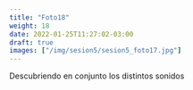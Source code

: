 ```yaml
---
title: "Foto18"
weight: 18
date: 2022-01-25T11:27:02-03:00
draft: true
images: ["/img/sesion5/sesion5_foto17.jpg"]
---
```


Descubriendo en conjunto los distintos sonidos
